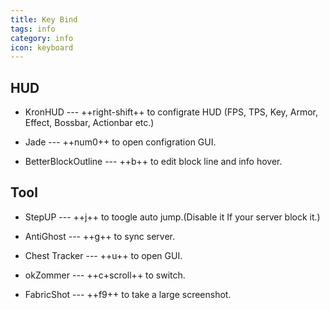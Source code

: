 ```yaml
---
title: Key Bind
tags: info
category: info
icon: keyboard
---
```


## HUD

- KronHUD --- ++right-shift++ to configrate HUD (FPS, TPS, Key, Armor, Effect, Bossbar, Actionbar etc.)

- Jade --- ++num0++ to open configration GUI.

- BetterBlockOutline --- ++b++ to edit block line and info hover.

## Tool

- StepUP --- ++j++ to toogle auto jump.(Disable it If your server block it.)

- AntiGhost --- ++g++ to sync server.

- Chest Tracker --- ++u++ to open GUI.

- okZommer --- ++c+scroll++ to switch.

- FabricShot --- ++f9++ to take a large screenshot.
